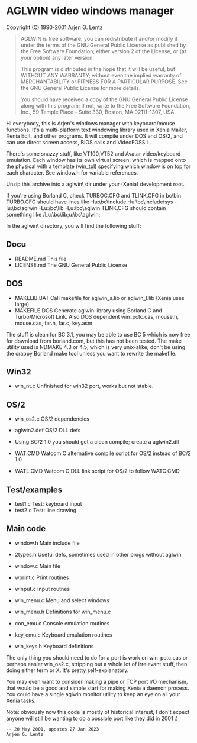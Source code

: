 # AGLWIN video windows manager
Copyright (C) 1990-2001 Arjen G. Lentz

> AGLWIN is free software; you can redistribute it and/or
> modify it under the terms of the GNU General Public License
> as published by the Free Software Foundation; either version 2
> of the License, or (at your option) any later version.
> 
> This program is distributed in the hope that it will be useful,
> but WITHOUT ANY WARRANTY; without even the implied warranty of
> MERCHANTABILITY or FITNESS FOR A PARTICULAR PURPOSE.  See the
> GNU General Public License for more details.
> 
> You should have received a copy of the GNU General Public License
> along with this program; if not, write to the Free Software
> Foundation, Inc., 59 Temple Place - Suite 330, Boston, MA  02111-1307, USA.



Hi everybody, this is Arjen's windows manager with keyboard/mouse functions.
It's a multi-platform text windowing library used in Xenia Mailer, Xenia Edit,
and other programs. It will compile under DOS and OS/2, and can use direct
screen access, BIOS calls and VideoFOSSIL.

There's some snazzy stuff, like VT100,VT52 and Avatar video/keyboard emulation.
Each window has its own virtual screen, which is mapped onto the physical with
a template (win_tpl) specifying which window is on top for each character.
See window.h for variable references.



Unzip this archive into a aglwin\ dir under your (Xenia) development root.

If you're using Borland C, check TURBOC.CFG and TLINK.CFG in bc\bin\
TURBO.CFG should have lines like
	-Iu:\bc\include
	-Iu:\bc\include\sys
	-Iu:\bc\aglwin
	-Lu:\bc\lib
	-Lu:\bc\aglwin
TLINK.CFG should contain something like
	/Lu:\bc\lib;u:\bc\aglwin;


In the aglwin\ directory, you will find the following stuff:

## Docu

- README.md     This file
- LICENSE.md    The GNU General Public License

## DOS

- MAKELIB.BAT   Call makefile for aglwin_s.lib or aglwin_l.lib (Xenia uses large)
- MAKEFILE.DOS  Generate aglwin library using Borland C and Turbo/Microsoft Link.
Also DOS dependent win_pctc.cas, mouse.h, mouse.cas, far.h, far.c, key.asm

The stuff is clean for BC 3.1, you may be able to use BC 5 which is now free
for download from borland.com, but this has not been tested.
The make utility used is NDMAKE 4.3 or 4.5, which is very unix-alike; don't be
using the crappy Borland make tool unless you want to rewrite the makefile.

## Win32

- win_nt.c      Unfinished for win32 port, works but not stable.

## OS/2

- win_os2.c     OS/2 dependencies
- aglwin2.def   OS/2 DLL defs
- Using BC/2 1.0 you should get a clean compile; create a aglwin2.dll

- WAT.CMD       Watcom C alternative compile script for OS/2 instead of BC/2 1.0
- WATL.CMD      Watcom C DLL link script for OS/2 to follow WATC.CMD

## Test/examples

- test1.c       Test: keyboard input
- test2.c       Test: line drawing

## Main code

- window.h      Main include file
- 2types.h      Useful defs, sometimes used in other progs without aglwin

- window.c      Main file
- wprint.c      Print routines
- winput.c      Input routnes
- win_menu.c    Menu and select windows
- win_menu.h    Definitions for win_menu.c
- con_emu.c     Console emulation routines
- key_emu.c     Keyboard emulation routines
- win_keys.h    Keyboard definitions


The only thing you should need to do for a port is work on win_pctc.cas
or perhaps easier win_os2.c, stripping out a whole lot of irrelevant stuff,
then doing either term or X. It's pretty self-explanatory.

You may even want to consider making a pipe or TCP port I/O mechanism, that
would be a good and simple start for making Xenia a daemon process. You could
have a single aglwin monitor utility to keep an eye on all your Xenia tasks.


Note: obviously now this code is mostly of historical interest, I don't expect
anyone will still be wanting to do a possible port like they did in 2001 :)


    -- 20 May 2001, updates 27 Jan 2023
    Arjen G. Lentz

